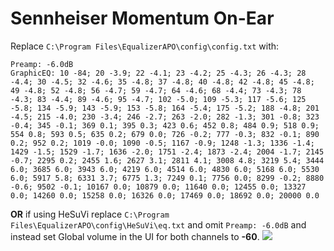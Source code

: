 # Sennheiser Momentum On-Ear
Replace `C:\Program Files\EqualizerAPO\config\config.txt` with:
```
Preamp: -6.0dB
GraphicEQ: 10 -84; 20 -3.9; 22 -4.1; 23 -4.2; 25 -4.3; 26 -4.3; 28 -4.4; 30 -4.5; 32 -4.6; 35 -4.8; 37 -4.8; 40 -4.8; 42 -4.8; 45 -4.8; 49 -4.8; 52 -4.8; 56 -4.7; 59 -4.7; 64 -4.6; 68 -4.4; 73 -4.3; 78 -4.3; 83 -4.4; 89 -4.6; 95 -4.7; 102 -5.0; 109 -5.3; 117 -5.6; 125 -5.8; 134 -5.9; 143 -5.9; 153 -5.8; 164 -5.4; 175 -5.2; 188 -4.8; 201 -4.5; 215 -4.0; 230 -3.4; 246 -2.7; 263 -2.0; 282 -1.3; 301 -0.8; 323 -0.4; 345 -0.1; 369 0.1; 395 0.3; 423 0.6; 452 0.8; 484 0.9; 518 0.9; 554 0.8; 593 0.5; 635 0.2; 679 0.0; 726 -0.2; 777 -0.3; 832 -0.1; 890 0.2; 952 0.2; 1019 -0.0; 1090 -0.5; 1167 -0.9; 1248 -1.3; 1336 -1.4; 1429 -1.5; 1529 -1.7; 1636 -2.0; 1751 -2.4; 1873 -2.4; 2004 -1.7; 2145 -0.7; 2295 0.2; 2455 1.6; 2627 3.1; 2811 4.1; 3008 4.8; 3219 5.4; 3444 6.0; 3685 6.0; 3943 6.0; 4219 6.0; 4514 6.0; 4830 6.0; 5168 6.0; 5530 6.0; 5917 5.8; 6331 3.7; 6775 1.3; 7249 0.1; 7756 0.0; 8299 -0.2; 8880 -0.6; 9502 -0.1; 10167 0.0; 10879 0.0; 11640 0.0; 12455 0.0; 13327 0.0; 14260 0.0; 15258 0.0; 16326 0.0; 17469 0.0; 18692 0.0; 20000 0.0
```
**OR** if using HeSuVi replace `C:\Program Files\EqualizerAPO\config\HeSuVi\eq.txt` and omit `Preamp: -6.0dB` and instead set Global volume in the UI for both channels to **-60**.
![](https://raw.githubusercontent.com/jaakkopasanen/AutoEq/master/results/Headphone.com/innerfidelity/onear/Sennheiser%20Momentum%20On-Ear/Sennheiser%20Momentum%20On-Ear.png)